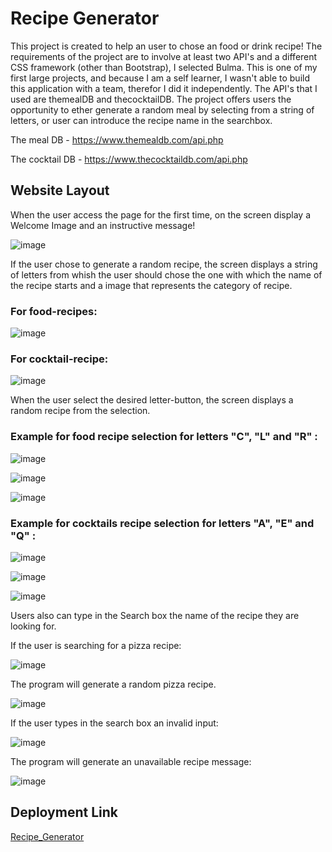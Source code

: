 # Recipe Generator

This project is created to help an user to chose an food or drink recipe! The requirements of the project are to involve at least two API's and a different CSS framework (other than Bootstrap), I selected Bulma. This is one of my first large projects, and because I am a self learner, I wasn't able to build this application with a team, therefor I did it independently. The API's that I used are themealDB and thecocktailDB. The project offers users the opportunity to ether generate a random meal by selecting from a string of letters, or user can introduce the recipe name in the searchbox.  

The meal DB - https://www.themealdb.com/api.php

The cocktail DB - https://www.thecocktaildb.com/api.php

## Website Layout 

When the user access the page for the first time, on the screen display a Welcome Image and an instructive message!

![image](./img/welcome.png)

If the user chose to generate a random recipe, the screen displays a string of letters from whish the user should chose the one with which the name of the recipe starts and a image that represents the category of recipe.

### For food-recipes:

![image](./img/food-button.png)

### For cocktail-recipe:

![image](./img/drinks-button.png)

When the user select the desired letter-button, the screen displays a random recipe from the selection. 

### Example for food recipe selection for letters "C", "L" and "R" :

![image](./img/meal1.png)

![image](./img/meal2.png)

![image](./img/meal3.png)

### Example for cocktails recipe selection for letters "A", "E" and "Q" :

![image](./img/drink1.png)

![image](./img/drink2.png)

![image](./img/drink3.png)

Users also can type in the Search box the name of the recipe they are looking for.

If the user is searching for a pizza recipe: 

![image](./img/pizza-search.png)

The program will generate a random pizza recipe.

![image](./img/pizza.png)

If the user types in the search box an invalid input:

![image](./img/invalid.png)

The program will generate an unavailable recipe message:

![image](./img/sorry-page-copy.png)

## Deployment Link 

[Recipe_Generator](https://mihaelavalac.github.io/Project-1/)
